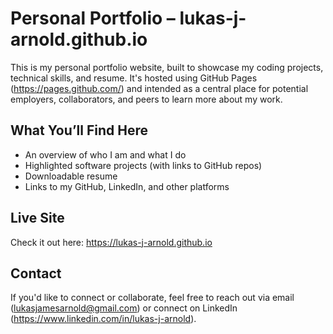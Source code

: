 
# Personal Portfolio – lukas-j-arnold.github.io

This is my personal portfolio website, built to showcase my coding projects, technical skills, and resume. It's hosted using GitHub Pages (https://pages.github.com/) and intended as a central place for potential employers, collaborators, and peers to learn more about my work.

## What You’ll Find Here

-  An overview of who I am and what I do
-  Highlighted software projects (with links to GitHub repos)
-  Downloadable resume
-  Links to my GitHub, LinkedIn, and other platforms

## Live Site

Check it out here: https://lukas-j-arnold.github.io

## Contact

If you'd like to connect or collaborate, feel free to reach out via email (lukasjamesarnold@gmail.com) or connect on LinkedIn (https://www.linkedin.com/in/lukas-j-arnold).
